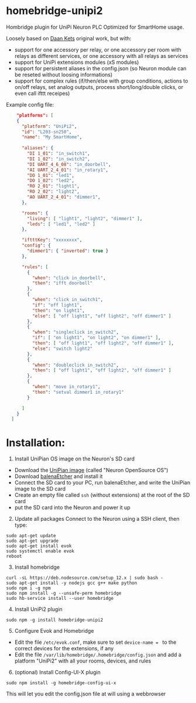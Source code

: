 # homebridge-unipi2

Hombridge plugin for UniPi Neuron PLC
Optimized for SmartHome usage.

Loosely based on [Daan Kets](https://github.com/blackbit-consulting/homebridge-unipi) original work, but with:

- support for one accessory per relay, or one accessory per room with relays as different services, or one accessory with all relays as services
- support for UniPi extensions modules (xS modules)
- support for persistent aliases in the config.json (so Neuron module can be reseted without loosing informations)
- support for complex rules (if/then/else with group conditions, actions to on/off relays, set analog outputs, process short/long/double clicks, or even call ifttt receipes)


Example config file:
```json
    "platforms": [
    {
      "platform": "UniPi2",
      "id": "L203-sn250",
      "name": "My SmartHome",
    
      "aliases": {
        "DI 1_01": "in_switch1",
        "DI 1_02": "in_switch2",
        "DI UART_4_6_08": "in_doorbell",
        "AI UART_2_4_01": "in_rotary1",
        "DO 1_01": "led1",
        "DO 1_02": "led2",
        "RO 2_01": "light1",
        "RO 2_02": "light2",
        "AO UART_2_4_01": "dimmer1",
      },

      "rooms": {
        "living": [ "light1", "light2", "dimmer1" ],
        "leds": [ "led1", "led2" ]
      },

      "iftttKey": "xxxxxxxx",
      "config": {
        "dimmer1": { "inverted": true }
      },

      "rules": [
        {
          "when": "click in_doorbell",
          "then": "ifft doorbell"
        },
        {
          "when": "click in_switch1",
          "if": "off light1",
          "then": "on light1",
          "else": [ "off light1", "off light2", "off dimmer1" ]
        },
        {
          "when": "singleclick in_switch2",
          "if": [ "on light1", "on light2", "on dimmer1" ],
          "then": [ "off light1", "off light2", "off dimmer1" ],
          "else": "switch light2"
        },
        {
          "when": "doubleclick in_switch2",
          "then": [ "off light1", "off light2", "off dimmer1" ]
        },
        {
          "when": "move in_rotary1",
          "then": "setval dimmer1 in_rotary1"
        }

      ]
    }
  ]
```


# Installation:

1) Install UniPian OS image on the Neuron's SD card
- Download the [UniPian image](https://kb.unipi.technology/en:files:software:os-images:00-start) (called "Neuron OpenSource OS")
- Download [balenaEtcher](https://www.balena.io/etcher/) and install it
- Connect the SD card to your PC, run balenaEtcher, and write the UniPian image to the SD card
- Create an empty file called `ssh` (without extensions) at the root of the SD card
- put the SD card into the Neuron and power it up

2) Update all packages
Connect to the Neuron using a SSH client, then type:
```
sudo apt-get update
sudo apt-get upgrade
sudo apt-get install evok
sudo systemctl enable evok
reboot
```

3) Install homebridge
```
curl -sL https://deb.nodesource.com/setup_12.x | sudo bash -
sudo apt-get install -y nodejs gcc g++ make python
sudo npm i -g npm
sudo npm install -g --unsafe-perm homebridge
sudo hb-service install --user homebridge
```

4) Install UniPi2 plugin
```
sudo npm -g install homebridge-unipi2
```

5) Configure Evok and Homebridge
- Edit the file `/etc/evok.conf`, make sure to set `device-name = ` to the correct devices for the extensions, if any
- Edit the file `/var/lib/homebridge/.homebridge/config.json` and add a platform "UniPi2" with all your rooms, devices, and rules

6) (optional) Install Config-UI-X plugin
```
sudo npm install -g homebridge-config-ui-x
```
This will let you edit the config.json file at will using a webbrowser
